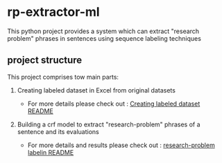 # rp-extractor-ml

This python project provides a system which can extract "research problem" phrases in sentences using sequence labeling techniques

## project structure

This project comprises tow main parts:

1. Creating labeled dataset in Excel from original datasets
   
   - For more details please check out : [Creating labeled dataset README](create_labeled_data_sets/README.md) 

2. Building a crf model to extract "research-problem" phrases of a sentence and its evaluations

   - For more details and results please check out : [research-problem labelin README](rp-extractor-ml/README.md) 
